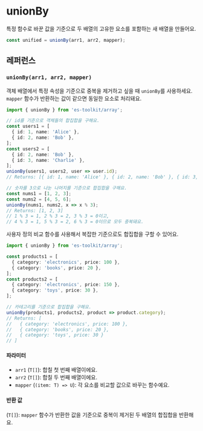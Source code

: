 # unionBy

특정 함수로 바꾼 값을 기준으로 두 배열의 고유한 요소를 포함하는 새 배열을 만들어요.

```typescript
const unified = unionBy(arr1, arr2, mapper);
```

## 레퍼런스

### `unionBy(arr1, arr2, mapper)`

객체 배열에서 특정 속성을 기준으로 중복을 제거하고 싶을 때 `unionBy`를 사용하세요. `mapper` 함수가 반환하는 값이 같으면 동일한 요소로 처리돼요.

```typescript
import { unionBy } from 'es-toolkit/array';

// id를 기준으로 객체들의 합집합을 구해요.
const users1 = [
  { id: 1, name: 'Alice' },
  { id: 2, name: 'Bob' },
];
const users2 = [
  { id: 2, name: 'Bob' },
  { id: 3, name: 'Charlie' },
];
unionBy(users1, users2, user => user.id);
// Returns: [{ id: 1, name: 'Alice' }, { id: 2, name: 'Bob' }, { id: 3, name: 'Charlie' }]

// 숫자를 3으로 나눈 나머지를 기준으로 합집합을 구해요.
const nums1 = [1, 2, 3];
const nums2 = [4, 5, 6];
unionBy(nums1, nums2, x => x % 3);
// Returns: [1, 2, 3]
// 1 % 3 = 1, 2 % 3 = 2, 3 % 3 = 0이고,
// 4 % 3 = 1, 5 % 3 = 2, 6 % 3 = 0이므로 모두 중복돼요.
```

사용자 정의 비교 함수를 사용해서 복잡한 기준으로도 합집합을 구할 수 있어요.

```typescript
import { unionBy } from 'es-toolkit/array';

const products1 = [
  { category: 'electronics', price: 100 },
  { category: 'books', price: 20 },
];
const products2 = [
  { category: 'electronics', price: 150 },
  { category: 'toys', price: 30 },
];

// 카테고리를 기준으로 합집합을 구해요.
unionBy(products1, products2, product => product.category);
// Returns: [
//   { category: 'electronics', price: 100 },
//   { category: 'books', price: 20 },
//   { category: 'toys', price: 30 }
// ]
```

#### 파라미터

- `arr1` (`T[]`): 합칠 첫 번째 배열이에요.
- `arr2` (`T[]`): 합칠 두 번째 배열이에요.
- `mapper` (`(item: T) => U`): 각 요소를 비교할 값으로 바꾸는 함수예요.

#### 반환 값

(`T[]`): `mapper` 함수가 반환한 값을 기준으로 중복이 제거된 두 배열의 합집합을 반환해요.
